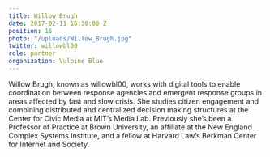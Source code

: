 ```yaml
---
title: Willow Brugh
date: 2017-02-11 16:30:00 Z
position: 16
photo: "/uploads/Willow_Brugh.jpg"
twitter: willowbl00
role: partner
organization: Vulpine Blue
---
```


Willow Brugh, known as willowbl00, works with digital tools to enable coordination between response agencies and emergent response groups in areas affected by fast and slow crisis. She studies citizen engagement and combining distributed and centralized decision making structures at the Center for Civic Media at MIT’s Media Lab. Previously she’s been a Professor of Practice at Brown University, an affiliate at the New England Complex Systems Institute, and a fellow at Harvard Law’s Berkman Center for Internet and Society.